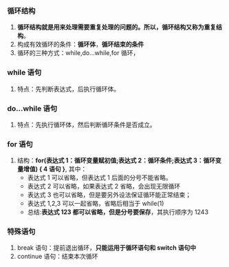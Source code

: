 ### 循环结构

1. **循环结构就是用来处理需要重复处理的问题的。所以，循环结构又称为重复结构**。
2. 构成有效循环的条件：**循环体**，**循环结束的条件**
3. 循环的三种方式：while,do...while,for 循环，

### while 语句

1. 特点：先判断表达式，后执行循环体。

### do...while 语句

1. 特点：先执行循环体，然后判断循环条件是否成立。

### for 语句

1. 结构：**for(表达式 1：循环变量赋初值;表达式 2：循环条件;表达式 3：循环变量增值) { 4 语句 }**, 其中：
   - 表达式 1 可以省略，但表达式 1 后面的分号不能省略。
   - 表达式 2 可以省略，如果表达式 2 省略，会出现无限循环
   - 表达式 3 也可以省略，但是要另外设法保证循环能正常结束；
   - 表达式 1,2,3 可以一起省略，省略后相当于 while(1)
   - 总结:**表达式 123 都可以省略，但是分号要保存**，其执行顺序为 1243

### 特殊语句

1. break 语句：提前退出循环，**只能运用于循环语句和 switch 语句中**
2. continue 语句：结束本次循环

